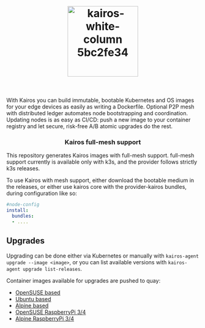 <h1 align="center">
  <br>
     <img width="184" alt="kairos-white-column 5bc2fe34" src="https://user-images.githubusercontent.com/2420543/193010398-72d4ba6e-7efe-4c2e-b7ba-d3a826a55b7d.png">
    <br>
<br>
</h1>

With Kairos you can build immutable, bootable Kubernetes and OS images for your edge devices as easily as writing a Dockerfile. Optional P2P mesh with distributed ledger automates node bootstrapping and coordination. Updating nodes is as easy as CI/CD: push a new image to your container registry and let secure, risk-free A/B atomic upgrades do the rest.

<h3 align="center">Kairos full-mesh support </h3>

This repository generates Kairos images with full-mesh support. full-mesh support currently is available only with k3s, and the provider follows strictly k3s releases.

To use Kairos with mesh support, either download the bootable medium in the releases, or either use kairos core with the provider-kairos bundles, during configuration like so:
```yaml
#node-config
install:
  bundles:
  - ....
```

## Upgrades

Upgrading can be done either via Kubernetes or manually with `kairos-agent upgrade --image <image>`, or you can list available versions with `kairos-agent upgrade list-releases`. 

Container images available for upgrades are pushed to quay:

- [OpenSUSE based](https://quay.io/repository/kairos/kairos-opensuse)
- [Ubuntu based](https://quay.io/repository/kairos/kairos-ubuntu)
- [Alpine based](https://quay.io/repository/kairos/kairos-alpine)
- [OpenSUSE RaspberryPi 3/4](https://quay.io/repository/kairos/kairos-opensuse-arm-rpi)
- [Alpine RaspberryPi 3/4](https://quay.io/repository/kairos/kairos-alpine-arm-rpi)
